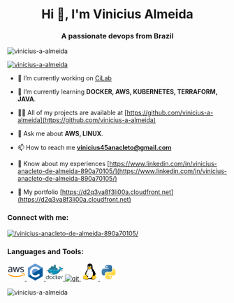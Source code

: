 <h1 align="center">Hi 👋, I'm Vinicius Almeida</h1>
<h3 align="center">A passionate devops from Brazil</h3>

<p align="left"> <img src="https://komarev.com/ghpvc/?username=vinicius-a-almeida&label=Profile%20views&color=0e75b6&style=flat" alt="vinicius-a-almeida" /> </p>

<p align="left"> <a href="https://github.com/ryo-ma/github-profile-trophy"><img src="https://github-profile-trophy.vercel.app/?username=vinicius-a-almeida" alt="vinicius-a-almeida" /></a> </p>

- 🔭 I’m currently working on [CiLab](https://github.com/cilab-ufersa)

- 🌱 I’m currently learning **DOCKER, AWS, KUBERNETES, TERRAFORM, JAVA**.

- 👨‍💻 All of my projects are available at [https://github.com/vinicius-a-almeida](https://github.com/vinicius-a-almeida)

- 💬 Ask me about **AWS, LINUX**.

- 📫 How to reach me **vinicius45anacleto@gmail.com**

- 📄 Know about my experiences [https://www.linkedin.com/in/vinicius-anacleto-de-almeida-890a70105/](https://www.linkedin.com/in/vinicius-anacleto-de-almeida-890a70105/)
- 📄 My portfolio [https://d2q3va8f3li00a.cloudfront.net](https://d2q3va8f3li00a.cloudfront.net)

<h3 align="left">Connect with me:</h3>
<p align="left">
<a href="https://linkedin.com/in//vinicius-anacleto-de-almeida-890a70105/" target="blank"><img align="center" src="https://raw.githubusercontent.com/rahuldkjain/github-profile-readme-generator/master/src/images/icons/Social/linked-in-alt.svg" alt="/vinicius-anacleto-de-almeida-890a70105/" height="30" width="40" /></a>
</p>

<h3 align="left">Languages and Tools:</h3>
<p align="left"> <a href="https://aws.amazon.com" target="_blank" rel="noreferrer"> <img src="https://raw.githubusercontent.com/devicons/devicon/master/icons/amazonwebservices/amazonwebservices-original-wordmark.svg" alt="aws" width="40" height="40"/> </a> <a href="https://www.cprogramming.com/" target="_blank" rel="noreferrer"> <img src="https://raw.githubusercontent.com/devicons/devicon/master/icons/c/c-original.svg" alt="c" width="40" height="40"/> </a> <a href="https://www.docker.com/" target="_blank" rel="noreferrer"> <img src="https://raw.githubusercontent.com/devicons/devicon/master/icons/docker/docker-original-wordmark.svg" alt="docker" width="40" height="40"/> </a> <a href="https://git-scm.com/" target="_blank" rel="noreferrer"> <img src="https://www.vectorlogo.zone/logos/git-scm/git-scm-icon.svg" alt="git" width="40" height="40"/> </a> <a href="https://www.linux.org/" target="_blank" rel="noreferrer"> <img src="https://raw.githubusercontent.com/devicons/devicon/master/icons/linux/linux-original.svg" alt="linux" width="40" height="40"/> </a> <a href="https://www.python.org" target="_blank" rel="noreferrer"> <img src="https://raw.githubusercontent.com/devicons/devicon/master/icons/python/python-original.svg" alt="python" width="40" height="40"/> </a> </p>

<p><img align="center" src="https://github-readme-streak-stats.herokuapp.com/?user=vinicius-a-almeida&" alt="vinicius-a-almeida" /></p>
